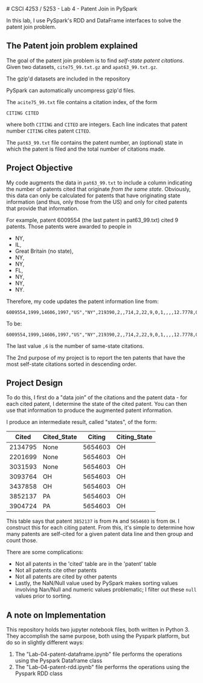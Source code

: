 \# CSCI 4253 / 5253 - Lab 4 - Patent Join in PySpark

In this lab, I use PySpark's RDD and DataFrame interfaces to solve the patent join problem.

## The Patent join problem explained

The goal of the patent join problem is to find *self-state patent citations*. Given two datasets, `cite75_99.txt.gz` and `apat63_99.txt.gz`.

The gzip'd datasets are included in the repository

PySpark can automatically uncompress gzip'd files.

The `acite75_99.txt` file contains a citation index, of the form
```
CITING CITED
```
where both `CITING` and `CITED` are integers. Each line
indicates that patent number `CITING` cites patent `CITED`.

The `pat63_99.txt` file contains the patent number, an (optional)
state in which the patent is filed and the total number of citations
made.

## Project Objective
My code augments the data in `pat63_99.txt` to include a column
indicating the number of patents cited that originate *from the same
state*. Obviously, this data can only be calculated for patents that
have originating state information (and thus, only those from the US) and only for cited patents that provide that information. 

For example, 
patent 6009554 (the last patent in pat63_99.txt) cited 9 patents. Those patents were awarded to people in
* NY, 
* IL, 
* Great Britain (no state), 
* NY, 
* NY,
* FL,
* NY,
* NY,
* NY. 

Therefore, my code updates the patent information line from:
```
6009554,1999,14606,1997,"US","NY",219390,2,,714,2,22,9,0,1,,,,12.7778,0.1111,0.1111,,
```

To be: 
```
6009554,1999,14606,1997,"US","NY",219390,2,,714,2,22,9,0,1,,,,12.7778,0.1111,0.1111,,6
```

The last value `,6` is the number of same-state citations.

The 2nd purpose of my project is to report the ten patents that have the most self-state citations sorted in descending order.

## Project Design

To do this, I first do a "data join” of the citations and
the patent data - for each cited patent, I determine the
state of the cited patent. You can then use that information to
produce the augmented patent information.

I produce an intermediate result, called "states", of the form:

|Cited|Cited_State|Citing|Citing_State|
|-----|-----|------|-----|
|2134795	|None	|5654603	|OH
|2201699	|None	|5654603	|OH
|3031593	|None	|5654603	|OH
|3093764	|OH	|5654603	|OH
|3437858	|OH	|5654603	|OH
|3852137	|PA	|5654603	|OH
|3904724	|PA	|5654603	|OH

This table says that patent `3852137` is from `PA` and `5654603` is from `OH`.
I construct this for each citing patent. From this, it's simple to determine
how many patents are self-cited for a given patent data line and then group and count those.

There are some complications:
* Not all patents in the 'cited' table are in the 'patent' table
* Not all patents cite other patents
* Not all patents are cited by other patents
* Lastly, the NaN/Null value used by PySpark makes sorting values involving Nan/Null and numeric values problematic; I filter out these `null` values prior to sorting.

## A note on Implementation

This repository holds two jupyter notebook files, both written in Python 3. They accomplish the same purpose, both using the Pyspark platform, but do so in slightly different ways:
1. The "Lab-04-patent-dataframe.ipynb" file performs the operations using the Pyspark Dataframe class
2. The "Lab-04-patent-rdd.ipynb" file performs the operations using the Pyspark RDD class
